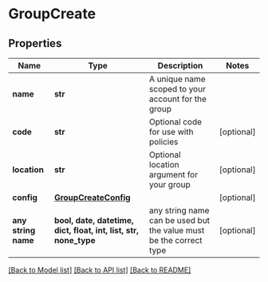 # GroupCreate


## Properties
Name | Type | Description | Notes
------------ | ------------- | ------------- | -------------
**name** | **str** | A unique name scoped to your account for the group | 
**code** | **str** | Optional code for use with policies | [optional] 
**location** | **str** | Optional location argument for your group | [optional] 
**config** | [**GroupCreateConfig**](GroupCreateConfig.md) |  | [optional] 
**any string name** | **bool, date, datetime, dict, float, int, list, str, none_type** | any string name can be used but the value must be the correct type | [optional]

[[Back to Model list]](../README.md#documentation-for-models) [[Back to API list]](../README.md#documentation-for-api-endpoints) [[Back to README]](../README.md)



